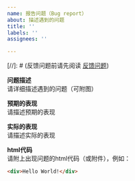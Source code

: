 ```yaml
---
name: 报告问题（Bug report）
about: 描述遇到的问题
title: ''
labels: ''
assignees: ''

---
```


[//]: # (反馈问题前请先阅读 [反馈问题](https://jin-yufeng.github.io/Parser/#/instructions?id=反馈问题))

**问题描述**  
请详细描述遇到的问题（可附图）

**预期的表现**  
请描述预期的表现

**实际的表现**  
请描述实际的表现

**html代码**  
请附上出现问题的html代码（或附件），例如：
```html
<div>Hello World!</div>
```
